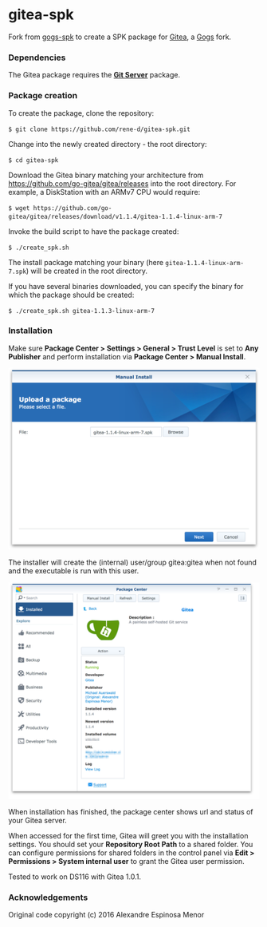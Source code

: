# gitea-spk

Fork from [gogs-spk](https://github.com/alexandregz/gogs-spk) to create a SPK package for [Gitea](https://github.com/go-gitea/gitea), a [Gogs](https://gogs.io/) fork.

### Dependencies

The Gitea package requires the **[Git Server](https://www.synology.com/en-global/dsm/packages/Git)** package.

### Package creation

To create the package, clone the repository:

`$ git clone https://github.com/rene-d/gitea-spk.git`

Change into the newly created directory - the root directory:

`$ cd gitea-spk`

Download the Gitea binary matching your architecture from https://github.com/go-gitea/gitea/releases into the root directory. For example, a DiskStation with an ARMv7 CPU would require:

`$ wget https://github.com/go-gitea/gitea/releases/download/v1.1.4/gitea-1.1.4-linux-arm-7`

Invoke the build script to have the package created:

`$ ./create_spk.sh`

The install package matching your binary (here `gitea-1.1.4-linux-arm-7.spk`) will be created in the root directory.

If you have several binaries downloaded, you can specify the binary for which the package should be created:

`$ ./create_spk.sh gitea-1.1.3-linux-arm-7`

### Installation

Make sure **Package Center > Settings > General > Trust Level** is set to **Any Publisher** and perform installation via **Package Center > Manual Install**.

![Select Package](screenshots/install_select_package.png)

The installer will create the (internal) user/group gitea:gitea when not found and the executable is run with this user.

![Select Package](screenshots/install_running.png)

When installation has finished, the package center shows url and status of your Gitea server.

When accessed for the first time, Gitea will greet you with the installation settings. You should set your **Repository Root Path** to a shared folder. You can configure permissions for shared folders in the control panel via **Edit > Permissions > System internal user** to grant the Gitea user permission.

Tested to work on DS116 with Gitea 1.0.1.

### Acknowledgements

Original code copyright (c) 2016 Alexandre Espinosa Menor
